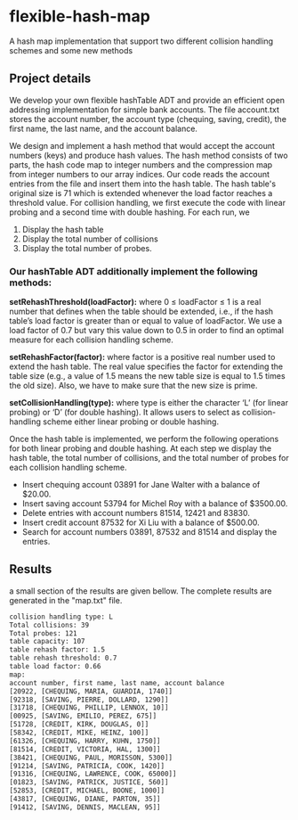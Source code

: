 # flexible-hash-map
A hash map implementation that support two different collision handling schemes and some new methods

## Project details
We develop your own flexible hashTable ADT and provide an efficient open addressing implementation for simple bank accounts. The file account.txt stores the account number, the account type (chequing, saving, credit), the first name, the last name, and the account balance.

We design and implement a hash method that would accept the account numbers (keys) and produce hash values. The hash method consists of two parts, the hash code map to integer numbers and the compression map from integer numbers to our array indices. Our code reads the account entries from the file and insert them into the hash table. The hash table's original size is 71 which is extended whenever the load factor reaches a threshold value. For collision handling, we first execute the code with linear probing and a second time with double hashing. For each run, we
1. Display the hash table
2. Display the total number of collisions
3. Display the total number of probes.

### Our hashTable ADT additionally implement the following methods:

**setRehashThreshold(loadFactor):** where 0 ≤ loadFactor ≤ 1 is a real number that defines when the table should be extended, i.e., if the hash table’s load factor is greater than or equal to value of loadFactor. We use a load factor of 0.7 but vary this value down to 0.5 in order to find an optimal measure for each collision handling scheme.


**setRehashFactor(factor):** where factor is a positive real number used to extend the hash table. The real value specifies the factor for extending the table size (e.g., a value of 1.5 means the new table size is equal to 1.5 times the old size). Also, we have to make sure that the new size is prime.

**setCollisionHandling(type):** where type is either the character ‘L’ (for linear probing) or ‘D’ (for double hashing). It allows users to select as collision-handling scheme either linear probing or double hashing.

Once the hash table is implemented, we perform the following operations for both linear probing and double hashing. At each step we display the hash table, the total number of collisions, and the total number of probes for each collision handling scheme.
* Insert chequing account 03891 for Jane Walter with a balance of $20.00.
* Insert saving account 53794 for Michel Roy with a balance of $3500.00.
* Delete entries with account numbers 81514, 12421 and 83830.
* Insert credit account 87532 for Xi Liu with a balance of $500.00.
* Search for account numbers 03891, 87532 and 81514 and display the entries.


## Results
a small section of the results are given bellow. The complete results are generated in the "map.txt" file.

```txt
collision handling type: L
Total collisions: 39
Total probes: 121
table capacity: 107
table rehash factor: 1.5
table rehash threshold: 0.7
table load factor: 0.66
map:
account number, first name, last name, account balance
[20922, [CHEQUING, MARIA, GUARDIA, 1740]]
[92318, [SAVING, PIERRE, DOLLARD, 1290]]
[31718, [CHEQUING, PHILLIP, LENNOX, 10]]
[00925, [SAVING, EMILIO, PEREZ, 675]]
[51728, [CREDIT, KIRK, DOUGLAS, 0]]
[58342, [CREDIT, MIKE, HEINZ, 100]]
[61326, [CHEQUING, HARRY, KUHN, 1750]]
[81514, [CREDIT, VICTORIA, HAL, 1300]]
[38421, [CHEQUING, PAUL, MORISSON, 5300]]
[91214, [SAVING, PATRICIA, COOK, 1420]]
[91316, [CHEQUING, LAWRENCE, COOK, 65000]]
[01823, [SAVING, PATRICK, JUSTICE, 560]]
[52853, [CREDIT, MICHAEL, BOONE, 1000]]
[43817, [CHEQUING, DIANE, PARTON, 35]]
[91412, [SAVING, DENNIS, MACLEAN, 95]]
```